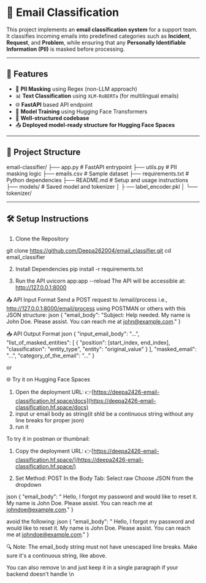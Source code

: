 
# 📧 Email Classification

This project implements an **email classification system** for a support team. It classifies incoming emails into predefined categories such as **Incident**, **Request**, and **Problem**, while ensuring that any **Personally Identifiable Information (PII)** is masked before processing.

---

## 🚀 Features

- 🔐 **PII Masking** using Regex (non-LLM approach)
- 📊 **Text Classification** using `XLM-RoBERTa` (for multilingual emails)
- 🌐 **FastAPI** based API endpoint
- 🧠 **Model Training** using Hugging Face Transformers
- 📁 **Well-structured codebase**
- 📤 **Deployed model-ready structure for Hugging Face Spaces**

---

## 📂 Project Structure

email-classifier/ 
├── app.py # FastAPI entrypoint 
├── utils.py # PII masking logic
├── emails.csv # Sample dataset 
├── requirements.txt # Python dependencies 
├── README.md # Setup and usage instructions 
├── models/ # Saved model and tokenizer │ ├
  ── label_encoder.pkl │ └── tokenizer/

---

## 🛠️ Setup Instructions

### 
1. Clone the Repository
  
  git clone https://github.com/Deepa262004/email_classifier.git
  cd email_classifier

2. Install Dependencies
  pip install -r requirements.txt

3. Run the API
  uvicorn app:app --reload
  The API will be accessible at:
  http://127.0.0.1:8000


📤 API Input Format
    Send a POST request to /email/process i.e., http://127.0.0.1:8000/email/process  using POSTMAN or others with this JSON structure:
    json
    {
      "email_body": "Subject: Help needed. My name is John Doe. Please assist. You can reach me at john@example.com."
    }

📥 API Output Format
    json
    {
      "input_email_body": "...",
      "list_of_masked_entities": [
        {
          "position": [start_index, end_index],
          "classification": "entity_type",
          "entity": "original_value"
        }
      ],
      "masked_email": "...",
      "category_of_the_email": "..."
    }


  or 
  
🌐 Try it on Hugging Face Spaces

1. Open the deployment URL:
  👉[https://deepa2426-email-classification.hf.space/docs](https://deepa2426-email-classification.hf.space/docs)
2. input ur email body as string(it shld be a continuous string without any line breaks for proper json)
3. run it

To try it in postman or thumbnail:

1. Copy the deployment URL:
  👉[https://deepa2426-email-classification.hf.space/](https://deepa2426-email-classification.hf.space/)

2. Set Method: POST
 In the Body Tab: Select raw
 Choose JSON from the dropdown

  json
  {
    "email_body": " Hello, I forgot my password and would like to reset it. My name is John Doe. Please assist. You can reach me at johndoe@example.com."
  }

  avoid the following:
   json
  {
    "email_body": " Hello, I forgot my password and would like to reset it.
    My name is John Doe. Please assist. You can reach me at johndoe@example.com."
  }


  
🔍 Note:
The email_body string must not have unescaped line breaks. Make sure it's a continuous string, like above.

You can also remove \n and just keep it in a single paragraph if your backend doesn't handle \n
  






